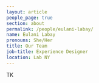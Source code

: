 ```yaml
---
layout: article
people_page: true
section: about
permalink: /people/eulani-labay/
name: Eulani Labay
pronouns: She/Her
title: Our Team
job-title: Experience Designer
location: Lab NY
---
```


TK
